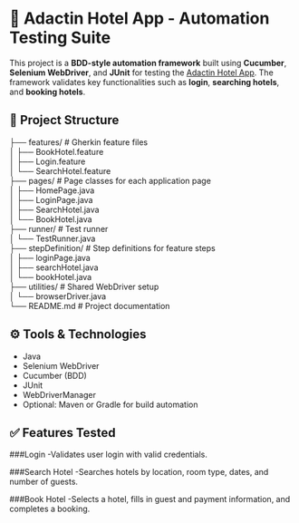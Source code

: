 # 🏨 Adactin Hotel App - Automation Testing Suite

This project is a **BDD-style automation framework** built using **Cucumber**, **Selenium WebDriver**, and **JUnit** for testing the [Adactin Hotel App](https://adactinhotelapp.com/index.php). The framework validates key functionalities such as **login**, **searching hotels**, and **booking hotels**.

## 📁 Project Structure

├── features/ # Gherkin feature files  
│   ├── BookHotel.feature  
│   ├── Login.feature  
│   └── SearchHotel.feature  
├── pages/ # Page classes for each application page  
│   ├── HomePage.java  
│   ├── LoginPage.java  
│   ├── SearchHotel.java  
│   └── BookHotel.java  
├── runner/ # Test runner  
│   └── TestRunner.java  
├── stepDefinition/ # Step definitions for feature steps  
│   ├── loginPage.java  
│   ├── searchHotel.java  
│   └── bookHotel.java  
├── utilities/ # Shared WebDriver setup  
│   └── browserDriver.java  
└── README.md # Project documentation  

## ⚙️ Tools & Technologies

- Java  
- Selenium WebDriver  
- Cucumber (BDD)  
- JUnit  
- WebDriverManager  
- Optional: Maven or Gradle for build automation  

## ✅ Features Tested
###Login
-Validates user login with valid credentials.

###Search Hotel
-Searches hotels by location, room type, dates, and number of guests.

###Book Hotel
-Selects a hotel, fills in guest and payment information, and completes a booking.
